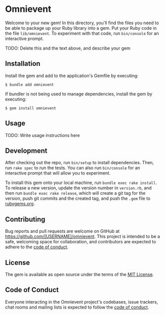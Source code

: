 # Omnievent

Welcome to your new gem! In this directory, you'll find the files you need to be able to package up your Ruby library into a gem. Put your Ruby code in the file `lib/omnievent`. To experiment with that code, run `bin/console` for an interactive prompt.

TODO: Delete this and the text above, and describe your gem

## Installation

Install the gem and add to the application's Gemfile by executing:

    $ bundle add omnievent

If bundler is not being used to manage dependencies, install the gem by executing:

    $ gem install omnievent

## Usage

TODO: Write usage instructions here

## Development

After checking out the repo, run `bin/setup` to install dependencies. Then, run `rake spec` to run the tests. You can also run `bin/console` for an interactive prompt that will allow you to experiment.

To install this gem onto your local machine, run `bundle exec rake install`. To release a new version, update the version number in `version.rb`, and then run `bundle exec rake release`, which will create a git tag for the version, push git commits and the created tag, and push the `.gem` file to [rubygems.org](https://rubygems.org).

## Contributing

Bug reports and pull requests are welcome on GitHub at https://github.com/[USERNAME]/omnievent. This project is intended to be a safe, welcoming space for collaboration, and contributors are expected to adhere to the [code of conduct](https://github.com/[USERNAME]/omnievent/blob/main/CODE_OF_CONDUCT.md).

## License

The gem is available as open source under the terms of the [MIT License](https://opensource.org/licenses/MIT).

## Code of Conduct

Everyone interacting in the Omnievent project's codebases, issue trackers, chat rooms and mailing lists is expected to follow the [code of conduct](https://github.com/[USERNAME]/omnievent/blob/main/CODE_OF_CONDUCT.md).
